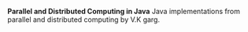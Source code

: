 **Parallel and Distributed Computing in Java**
Java implementations from parallel and distributed computing by V.K garg.
